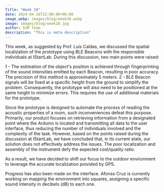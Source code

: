 ```yaml
---
Title: "Week 10"
date: 2024-04-26T22:00:00+06:00
image_webp: images/blog/week10.webp
image: images/blog/week10.jpg
author: SSM Team
description: "This is meta description"
---
```


This week, as suggested by Prof. Luís Caldas, we discussed the spatial localization of the prototype using BLE Beacons with the responsible individuals at IStartLab. During this discussion, two main points were raised:

1 - The estimation of the object's position is achieved through fingerprinting of the sound intensities emitted by each Beacon, resulting in poor accuracy. The precision of this method is approximately 5 meters.
2 - BLE Beacon signals will be fixed at a specific height from the ground to simplify the problem. Consequently, the prototype will also need to be positioned at the same height to minimize errors. This requires the use of additional materials for the prototype.


Since the prototype is designed to automate the process of reading the acoustic properties of a room, such inconveniences defeat this purpose. Primarily, our product focuses on retrieving information from a designated point where the Arduino is located and transmitting all data to the user interface, thus reducing the number of individuals involved and the complexity of the task. However, based on the points raised during the discussion at IStartLab, we have concluded that, in its current state, our solution does not effectively address the issues. The poor localization and assembly of the instrument defy the expected cost/quality ratio.

As a result, we have decided to shift our focus to the outdoor environment to leverage the accurate localization provided by GPS.

Progress has also been made on the interface. Afonso Cruz is currently working on mapping the environment into squares, assigning a specific sound intensity in decibels (dB) to each one.